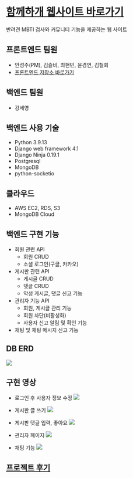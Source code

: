 # [**함께하개 웹사이트 바로가기**](https://withdog.me)
반려견 MBTI 검사와 커뮤니티 기능을 제공하는 웹 사이트

## 프론트엔드 팀원

- 안성주(PM), 김슬비, 최현민, 윤경연, 김철회
- [프론트엔드 저장소 바로가기](https://github.com/kseul/with_dog)

## 백엔드 팀원

- 강세영

##  백엔드 사용 기술
- Python 3.9.13
- Django web framework 4.1
- Django Ninja 0.19.1
- Postgresql
- MongoDB
- python-socketio

##  클라우드
- AWS EC2, RDS, S3
- MongoDB Cloud

## 백엔드 구현 기능
- 회원 관련 API
    - 회원 CRUD
    - 소셜 로그인(구글, 카카오)
- 게시판 관련 API
    - 게시글 CRUD
    - 댓글 CRUD
    - 악성 게시글, 댓글 신고 기능
- 관리자 기능 API
    - 회원, 게시글 관리 기능
    - 회원 차단(비활성화)
    - 사용자 신고 알림 및 확인 기능
- 채팅 및 채팅 메시지 신고 기능
  
## DB ERD
![](https://velog.velcdn.com/images/stresszero/post/73efda51-7df5-4639-aabd-9a63eee54d50/image.png)

## 구현 영상
- 로그인 후 사용자 정보 수정
![](https://velog.velcdn.com/images/stresszero/post/a8566260-312a-4c40-97ac-1c044b5ee812/image.gif)

- 게시판 글 쓰기
![](https://velog.velcdn.com/images/stresszero/post/2603e64d-dc45-4fb0-b252-091b410b334b/image.gif)

- 게시판 댓글 입력, 좋아요
![](https://velog.velcdn.com/images/stresszero/post/0ef83d5b-2626-4363-9275-becd81015a39/image.gif)

- 관리자 페이지
![](https://velog.velcdn.com/images/stresszero/post/779323e8-dcde-413f-8a7e-bcdc12ec451c/image.gif)

- 채팅 기능
![](https://velog.velcdn.com/images/stresszero/post/5f62cfb4-b623-4b24-b207-cd4d20ac44fa/image.gif)

## [프로젝트 후기](https://velog.io/@stresszero/withdog-project)